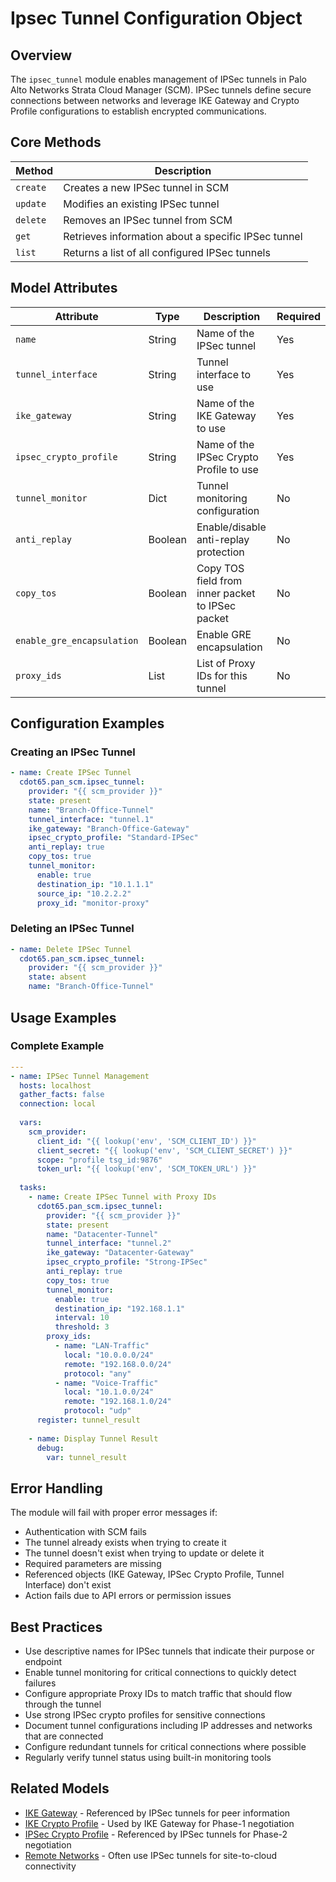 # Ipsec Tunnel Configuration Object

## Overview

The `ipsec_tunnel` module enables management of IPSec tunnels in Palo Alto Networks Strata Cloud
Manager (SCM). IPSec tunnels define secure connections between networks and leverage IKE Gateway and
Crypto Profile configurations to establish encrypted communications.

## Core Methods

| Method   | Description                                         |
| -------- | --------------------------------------------------- |
| `create` | Creates a new IPSec tunnel in SCM                   |
| `update` | Modifies an existing IPSec tunnel                   |
| `delete` | Removes an IPSec tunnel from SCM                    |
| `get`    | Retrieves information about a specific IPSec tunnel |
| `list`   | Returns a list of all configured IPSec tunnels      |

## Model Attributes

| Attribute                  | Type    | Description                                      | Required |
| -------------------------- | ------- | ------------------------------------------------ | -------- |
| `name`                     | String  | Name of the IPSec tunnel                         | Yes      |
| `tunnel_interface`         | String  | Tunnel interface to use                          | Yes      |
| `ike_gateway`              | String  | Name of the IKE Gateway to use                   | Yes      |
| `ipsec_crypto_profile`     | String  | Name of the IPSec Crypto Profile to use          | Yes      |
| `tunnel_monitor`           | Dict    | Tunnel monitoring configuration                  | No       |
| `anti_replay`              | Boolean | Enable/disable anti-replay protection            | No       |
| `copy_tos`                 | Boolean | Copy TOS field from inner packet to IPSec packet | No       |
| `enable_gre_encapsulation` | Boolean | Enable GRE encapsulation                         | No       |
| `proxy_ids`                | List    | List of Proxy IDs for this tunnel                | No       |

## Configuration Examples

### Creating an IPSec Tunnel

```yaml
- name: Create IPSec Tunnel
  cdot65.pan_scm.ipsec_tunnel:
    provider: "{{ scm_provider }}"
    state: present
    name: "Branch-Office-Tunnel"
    tunnel_interface: "tunnel.1"
    ike_gateway: "Branch-Office-Gateway"
    ipsec_crypto_profile: "Standard-IPSec"
    anti_replay: true
    copy_tos: true
    tunnel_monitor:
      enable: true
      destination_ip: "10.1.1.1"
      source_ip: "10.2.2.2"
      proxy_id: "monitor-proxy"
```

### Deleting an IPSec Tunnel

```yaml
- name: Delete IPSec Tunnel
  cdot65.pan_scm.ipsec_tunnel:
    provider: "{{ scm_provider }}"
    state: absent
    name: "Branch-Office-Tunnel"
```

## Usage Examples

### Complete Example

```yaml
---
- name: IPSec Tunnel Management
  hosts: localhost
  gather_facts: false
  connection: local
  
  vars:
    scm_provider:
      client_id: "{{ lookup('env', 'SCM_CLIENT_ID') }}"
      client_secret: "{{ lookup('env', 'SCM_CLIENT_SECRET') }}"
      scope: "profile tsg_id:9876"
      token_url: "{{ lookup('env', 'SCM_TOKEN_URL') }}"
  
  tasks:
    - name: Create IPSec Tunnel with Proxy IDs
      cdot65.pan_scm.ipsec_tunnel:
        provider: "{{ scm_provider }}"
        state: present
        name: "Datacenter-Tunnel"
        tunnel_interface: "tunnel.2"
        ike_gateway: "Datacenter-Gateway"
        ipsec_crypto_profile: "Strong-IPSec"
        anti_replay: true
        copy_tos: true
        tunnel_monitor:
          enable: true
          destination_ip: "192.168.1.1"
          interval: 10
          threshold: 3
        proxy_ids:
          - name: "LAN-Traffic"
            local: "10.0.0.0/24"
            remote: "192.168.0.0/24"
            protocol: "any"
          - name: "Voice-Traffic"
            local: "10.1.0.0/24"
            remote: "192.168.1.0/24"
            protocol: "udp"
      register: tunnel_result
    
    - name: Display Tunnel Result
      debug:
        var: tunnel_result
```

## Error Handling

The module will fail with proper error messages if:

- Authentication with SCM fails
- The tunnel already exists when trying to create it
- The tunnel doesn't exist when trying to update or delete it
- Required parameters are missing
- Referenced objects (IKE Gateway, IPSec Crypto Profile, Tunnel Interface) don't exist
- Action fails due to API errors or permission issues

## Best Practices

- Use descriptive names for IPSec tunnels that indicate their purpose or endpoint
- Enable tunnel monitoring for critical connections to quickly detect failures
- Configure appropriate Proxy IDs to match traffic that should flow through the tunnel
- Use strong IPSec crypto profiles for sensitive connections
- Document tunnel configurations including IP addresses and networks that are connected
- Configure redundant tunnels for critical connections where possible
- Regularly verify tunnel status using built-in monitoring tools

## Related Models

- [IKE Gateway](ike_gateway.md) - Referenced by IPSec tunnels for peer information
- [IKE Crypto Profile](ike_crypto_profile.md) - Used by IKE Gateway for Phase-1 negotiation
- [IPSec Crypto Profile](ipsec_crypto_profile.md) - Referenced by IPSec tunnels for Phase-2
  negotiation
- [Remote Networks](remote_networks.md) - Often use IPSec tunnels for site-to-cloud connectivity

